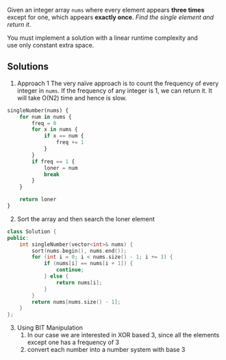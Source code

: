 Given an integer array `nums` where every element appears **three times** except for one, which appears **exactly once**. _Find the single element and return it_.

You must implement a solution with a linear runtime complexity and use only constant extra space.

## Solutions
1. Approach 1
The very naïve approach is to count the frequency of every integer in `nums`. If the frequency of any integer is 1, we can return it. It will take O(N2) time and hence is slow.
```python
singleNumber(nums) {
    for num in nums {
        freq = 0
        for x in nums {
            if x == num {
                freq += 1
            }
        }
        if freq == 1 {
            loner = num
            break
        }
    }

    return loner
}
```

2. Sort the array and then search the loner element
```c++
class Solution {
public:
    int singleNumber(vector<int>& nums) {
        sort(nums.begin(), nums.end());
        for (int i = 0; i < nums.size() - 1; i += 3) {
            if (nums[i] == nums[i + 1]) {
                continue;
            } else {
                return nums[i];
            }
        }
        return nums[nums.size() - 1];
    }
};
```

3. Using BIT Manipulation
	1. In our case we are interested in XOR based 3, since all the elements except one has a frequency of 3
	2. convert each number into a number system with base 3